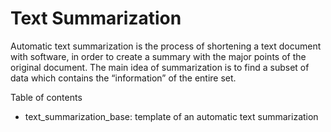 # Text Summarization

Automatic text summarization is the process of shortening a text document with software, in order to create a summary with the major points of the original document. The main idea of summarization is to find a subset of data which contains the “information” of the entire set.

Table of contents
- text_summarization_base: template of an automatic text summarization
